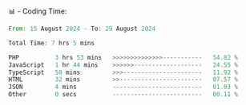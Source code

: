 📊 - Coding Time:
<!--START_SECTION:waka-->

```rust
From: 15 August 2024 - To: 29 August 2024

Total Time: 7 hrs 5 mins

PHP          3 hrs 53 mins   >>>>>>>>>>>>>>-----------   54.82 %
JavaScript   1 hr 44 mins    >>>>>>-------------------   24.55 %
TypeScript   50 mins         >>>----------------------   11.92 %
HTML         32 mins         >>-----------------------   07.57 %
JSON         4 mins          -------------------------   01.03 %
Other        0 secs          -------------------------   00.11 %
```

<!--END_SECTION:waka-->
